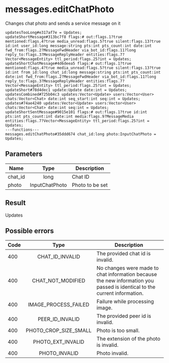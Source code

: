 # messages.editChatPhoto
Changes chat photo and sends a service message on it

```
updatesTooLong#e317af7e = Updates;
updateShortMessage#313bc7f8 flags:# out:flags.1?true mentioned:flags.4?true media_unread:flags.5?true silent:flags.13?true id:int user_id:long message:string pts:int pts_count:int date:int fwd_from:flags.2?MessageFwdHeader via_bot_id:flags.11?long reply_to:flags.3?MessageReplyHeader entities:flags.7?Vector<MessageEntity> ttl_period:flags.25?int = Updates;
updateShortChatMessage#4d6deea5 flags:# out:flags.1?true mentioned:flags.4?true media_unread:flags.5?true silent:flags.13?true id:int from_id:long chat_id:long message:string pts:int pts_count:int date:int fwd_from:flags.2?MessageFwdHeader via_bot_id:flags.11?long reply_to:flags.3?MessageReplyHeader entities:flags.7?Vector<MessageEntity> ttl_period:flags.25?int = Updates;
updateShort#78d4dec1 update:Update date:int = Updates;
updatesCombined#725b04c3 updates:Vector<Update> users:Vector<User> chats:Vector<Chat> date:int seq_start:int seq:int = Updates;
updates#74ae4240 updates:Vector<Update> users:Vector<User> chats:Vector<Chat> date:int seq:int = Updates;
updateShortSentMessage#9015e101 flags:# out:flags.1?true id:int pts:int pts_count:int date:int media:flags.9?MessageMedia entities:flags.7?Vector<MessageEntity> ttl_period:flags.25?int = Updates;
---functions---
messages.editChatPhoto#35ddd674 chat_id:long photo:InputChatPhoto = Updates;
```

## Parameters
| Name | Type | Description |
| ---- | :----: | ----------- |
| chat_id | long | Chat ID |
| photo | InputChatPhoto | Photo to be set |


## Result
Updates

## Possible errors
| Code | Type | Description |
| ---- | :----: | ----------- |
| 400 | CHAT_ID_INVALID | The provided chat id is invalid. |
| 400 | CHAT_NOT_MODIFIED | No changes were made to chat information because the new information you passed is identical to the current information. |
| 400 | IMAGE_PROCESS_FAILED | Failure while processing image. |
| 400 | PEER_ID_INVALID | The provided peer id is invalid. |
| 400 | PHOTO_CROP_SIZE_SMALL | Photo is too small. |
| 400 | PHOTO_EXT_INVALID | The extension of the photo is invalid. |
| 400 | PHOTO_INVALID | Photo invalid. |

